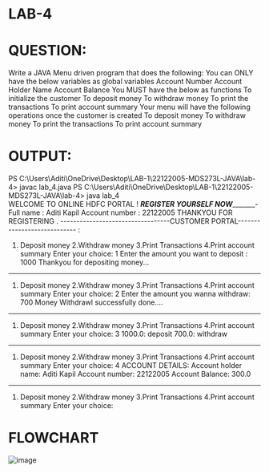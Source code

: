 # LAB-4

# QUESTION:
Write a JAVA Menu driven program that does the following:
You can ONLY have the below variables as global variables
Account Number
Account Holder Name
Account Balance
You MUST have the below as functions
To initialize the customer
To deposit money
To withdraw money
To print the transactions
To print account summary
Your menu will have the following operations once the customer is created
To deposit money
To withdraw money
To print the transactions
To print account summary

# OUTPUT:
PS C:\Users\Aditi\OneDrive\Desktop\LAB-1\22122005-MDS273L-JAVA\lab-4> javac lab_4.java
PS C:\Users\Aditi\OneDrive\Desktop\LAB-1\22122005-MDS273L-JAVA\lab-4> java lab_4      
WELCOME TO ONLINE HDFC PORTAL ! 
_______________________REGISTER YOURSELF NOW______________________________- 
Full name : 
Aditi Kapil
Account number : 
22122005
 THANKYOU FOR REGISTERING . 
 ----------------------------------CUSTOMER PORTAL---------------------------- : 
 1. Deposit money
 2.Withdraw money 
 3.Print Transactions 
 4.Print account summary
Enter your choice: 
1
Enter the amount you want to deposit : 
1000
Thankyou for depositing money...
_______________________________________________________________________________________________
 1. Deposit money
 2.Withdraw money 
 3.Print Transactions 
 4.Print account summary
Enter your choice: 
2
Enter the amount you wanna withdraw: 
700
Money Withdrawl successfully done....
_______________________________________________________________________________________________
 1. Deposit money
 2.Withdraw money 
 3.Print Transactions 
 4.Print account summary
Enter your choice: 
3
1000.0: deposit
700.0: withdraw
_______________________________________________________________________________________________
 1. Deposit money
 2.Withdraw money 
 3.Print Transactions 
 4.Print account summary
Enter your choice: 
4
ACCOUNT DETAILS:
Account holder name: Aditi Kapil
Account number: 22122005
Account Balance: 300.0
_______________________________________________________________________________________________
 1. Deposit money
 2.Withdraw money
 3.Print Transactions
 4.Print account summary
Enter your choice: 





# FLOWCHART

![image](https://user-images.githubusercontent.com/118043393/218395342-89c61911-4dd8-4aff-adad-f55567e371b3.png)

